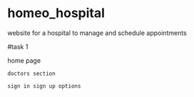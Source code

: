# homeo_hospital
website for a hospital to manage and schedule appointments


#task 1

home page

    doctors section 

    sign in sign up options

